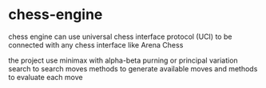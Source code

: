 # chess-engine

chess engine can use universal chess interface protocol (UCI) to be connected with any chess interface 
like Arena Chess

the project use minimax with alpha-beta purning or principal variation search to search moves
methods to generate available moves and methods to evaluate each move
